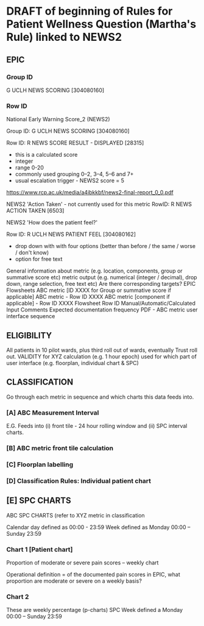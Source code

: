 # DRAFT of beginning of  Rules for Patient Wellness Question (Martha's Rule) linked to NEWS2

## EPIC

### Group ID 

G UCLH NEWS SCORING [304080160] 

### Row ID 

National Early Warning Score_2 (NEWS2)

Group ID: G UCLH NEWS SCORING [304080160]	

Row ID: R NEWS SCORE RESULT - DISPLAYED [28315]
- this is a calculated score
- integer
- range 0-20
- commonly used grouping 0–2, 3–4, 5–6 and 7+
- usual escalation trigger - NEWS2 score = 5

https://www.rcp.ac.uk/media/a4ibkkbf/news2-final-report_0_0.pdf

NEWS2 'Action Taken' - not currently used for this metric
RowID: R NEWS ACTION TAKEN [6503]

NEWS2 'How does the patient feel?'

Row ID: R UCLH NEWS PATIENT FEEL [304080162]
- drop down with with four options (better than before / the same / worse / don't know)
- option for free text


General information about metric (e.g. location, components, group or summative score etc)
metric output (e.g. numerical (integer / decimal), drop down, range selection, free text etc)
Are there corresponding targets?
EPIC Flowsheets
ABC metric [ID XXXX for Group or summative score if applicable]
ABC metric - Row ID XXXX
ABC metric [component if applicable] - Row ID XXXX
Flowsheet	Row ID	Manual/Automatic/Calculated Input	Comments	Expected documentation frequency
PDF - ABC metric user interface sequence



## ELIGIBILITY
All patients in 10 pilot wards, plus third roll out of wards, eventually Trust roll out. 
VALIDITY
for XYZ calculation (e.g. 1 hour epoch) used for which part of user interface (e.g. floorplan, individual chart & SPC)

## CLASSIFICATION

Go through each metric in sequence and which charts this data feeds into.

### [A] ABC Measurement Interval

E.G. Feeds into (i) front tile - 24 hour rolling window and (ii) SPC interval charts.

### [B] ABC metric front tile calculation

### [C] Floorplan labelling

### [D] Classification Rules: Individual patient chart

## [E] SPC CHARTS
ABC SPC CHARTS (refer to XYZ metric in classification

Calendar day defined as 00:00 - 23:59
Week defined as Monday 00:00 – Sunday 23:59

### Chart 1 [Patient chart]
Proportion of moderate or severe pain scores – weekly chart

Operational definition = of the documented pain scores in EPIC, what proportion are moderate or severe on a weekly basis?

### Chart 2

These are weekly percentage (p-charts) SPC
Week defined a Monday 00:00 – Sunday 23:59
